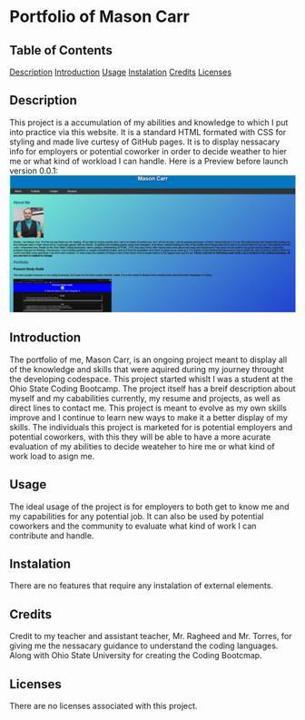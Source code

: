 # Portfolio of Mason Carr

## Table of Contents
[Description](#description)
[Introduction](#introduction)
[Usage](#usage)
[Instalation](#instalation)
[Credits](#credits)
[Licenses](#licenses)

## Description
This project is a accumulation of my abilities and knowledge to which I put into practice via this website. It is a standard HTML formated with CSS for styling and made live curtesy of GitHub pages. It is to display nessacary info for employers or potential coworker in order to decide weather to hier me or what kind of workload I can handle. Here is a Preview before launch version 0.0.1: 
![Pre-launch Preview](Portfolio-pre-launch.png)

## Introduction
The portfolio of me, Mason Carr, is an ongoing project meant to display all of the knowledge and skills that were aquired during my journey throught the developing codespace. This project started whislt I was a student at the Ohio State Coding Bootcamp. The project itself has a breif description about myself and my cababilities currently, my resume and projects, as well as direct lines to contact me. This project is meant to evolve as my own skills improve and I continue to learn new ways to make it a better display of my skills. The individuals this project is marketed for is potential employers and potential coworkers, with this they will be able to have a more acurate evaluation of my abilities to decide weateher to hire me or what kind of work load to asign me.

## Usage
The ideal usage of the project is for employers to both get to know me and my capabilities for any potential job. It can also be used by potential coworkers and the community to evaluate what kind of work I can contribute and handle.

## Instalation
There are no features that require any instalation of external elements.

## Credits
Credit to my teacher and assistant teacher, Mr. Ragheed and Mr. Torres, for giving me the nessacary guidance to understand the coding languages. Along with Ohio State University for creating the Coding Bootcmap.

## Licenses
There are no licenses associated with this project.
